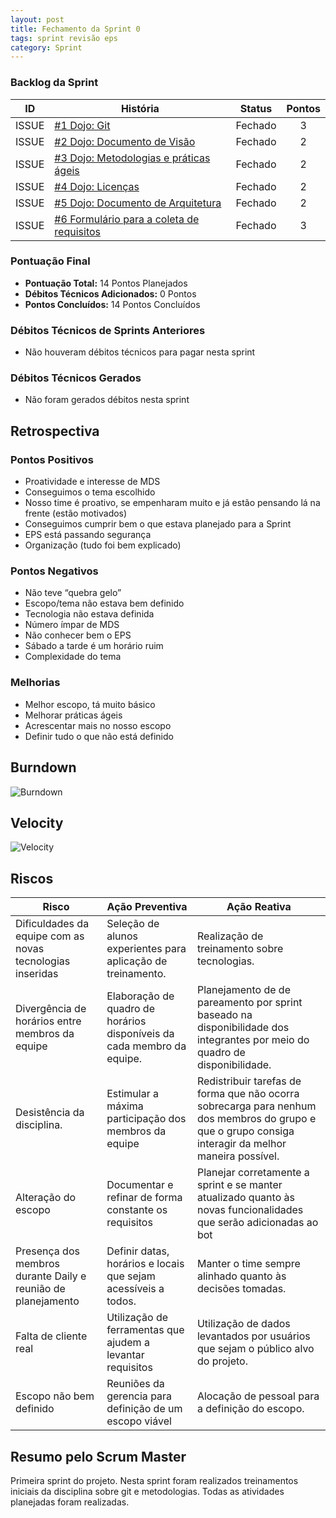 ```yaml
---
layout: post
title: Fechamento da Sprint 0
tags: sprint revisão eps 
category: Sprint
---
```


### Backlog da Sprint

| ID | História | Status | Pontos |
|:--:| ------- | :----: | :----: |
|ISSUE|[#1 Dojo: Git](https://github.com/fga-eps-mds/2019.1-aix/issues/1)|Fechado|3|
|ISSUE|[#2 Dojo: Documento de Visão](https://github.com/fga-eps-mds/2019.1-aix/issues/2)|Fechado|2|
|ISSUE|[#3 Dojo: Metodologias e práticas ágeis](https://github.com/fga-eps-mds/2019.1-aix/issues/3)|Fechado|2|
|ISSUE|[#4 Dojo: Licenças](https://github.com/fga-eps-mds/2019.1-aix/issues/4)|Fechado|2|
|ISSUE|[#5 Dojo: Documento de Arquitetura](https://github.com/fga-eps-mds/2019.1-aix/issues/5)|Fechado|2|
|ISSUE|[#6 Formulário para a coleta de requisitos](https://github.com/fga-eps-mds/2019.1-aix/issues/6)|Fechado|3|


### Pontuação Final

* __Pontuação Total:__ 14 Pontos Planejados
* __Débitos Técnicos Adicionados:__ 0 Pontos 
* __Pontos Concluídos:__ 14 Pontos Concluídos

### Débitos Técnicos de Sprints Anteriores

* Não houveram débitos técnicos para pagar nesta sprint

### Débitos Técnicos Gerados

* Não foram gerados débitos nesta sprint

## Retrospectiva

### Pontos Positivos

- Proatividade e interesse de MDS
- Conseguimos o tema escolhido
- Nosso time é proativo, se empenharam muito e já estão pensando lá na frente (estão motivados)
- Conseguimos cumprir bem o que estava planejado para a Sprint
- EPS está passando segurança
- Organização (tudo foi bem explicado)


### Pontos Negativos

- Não teve “quebra gelo”
- Escopo/tema não estava bem definido
- Tecnologia não estava definida
- Número ímpar de MDS
- Não conhecer bem o EPS
- Sábado a tarde é um horário ruim
- Complexidade do tema


### Melhorias

- Melhor escopo, tá muito básico
- Melhorar práticas ágeis
- Acrescentar mais no nosso escopo
- Definir tudo o que não está definido


## Burndown

![Burndown](https://imgur.com/dId8od7.png)

## Velocity

![Velocity](https://imgur.com/PIuv3Qv.png)

## Riscos

| Risco  | Ação Preventiva  | Ação Reativa  |
|---|---|---|
| Dificuldades da equipe com as novas tecnologias inseridas  |Seleção de alunos experientes para aplicação de treinamento.   |Realização de treinamento sobre tecnologias.   |
|Divergência de horários entre membros da equipe   |Elaboração de quadro de horários disponíveis da cada membro da equipe.   |Planejamento de de pareamento por sprint baseado na disponibilidade dos integrantes por meio do quadro de disponibilidade.   |
|Desistência da disciplina.   |Estimular a máxima participação dos membros da equipe   |Redistribuir tarefas de forma que não ocorra sobrecarga para nenhum dos membros do grupo e que o grupo consiga interagir da melhor maneira possível.   |
|Alteração do escopo   |Documentar e refinar de forma constante os requisitos   |Planejar corretamente a sprint e se manter atualizado quanto às novas funcionalidades que serão adicionadas ao bot   |
|Presença dos membros durante Daily e reunião de planejamento   |Definir datas, horários e locais que sejam acessíveis a todos.   |Manter o time sempre alinhado quanto às decisões tomadas.   |
| Falta de cliente real  |Utilização de ferramentas que ajudem a levantar requisitos   |Utilização de dados levantados por usuários que sejam o público alvo do projeto.   |
|Escopo não bem definido|Reuniões da gerencia para definição de um escopo viável |Alocação de pessoal para a definição do escopo. |


## Resumo pelo Scrum Master

Primeira sprint do projeto. Nesta sprint foram realizados treinamentos iniciais da disciplina sobre git e metodologias. Todas as atividades planejadas foram realizadas.
